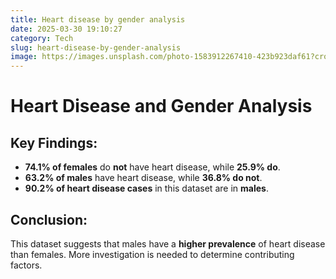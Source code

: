 ```yaml
---
title: Heart disease by gender analysis
date: 2025-03-30 19:10:27
category: Tech
slug: heart-disease-by-gender-analysis
image: https://images.unsplash.com/photo-1583912267410-423b923daf61?crop=entropy&cs=tinysrgb&fit=max&fm=jpg&ixid=M3w3MzA2Nzd8MHwxfHJhbmRvbXx8fHx8fHx8fDE3NDMzNTgyMjd8&ixlib=rb-4.0.3&q=80&w=1080
---
```


# Heart Disease and Gender Analysis

## Key Findings:
- **74.1% of females** do **not** have heart disease, while **25.9% do**.
- **63.2% of males** have heart disease, while **36.8% do not**.
- **90.2% of heart disease cases** in this dataset are in **males**.

## Conclusion:
This dataset suggests that males have a **higher prevalence** of heart disease than females. More investigation is needed to determine contributing factors.
